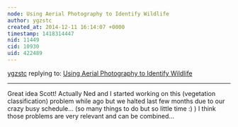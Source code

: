 ```yaml
---
node: Using Aerial Photography to Identify Wildlife
author: ygzstc
created_at: 2014-12-11 16:14:07 +0000
timestamp: 1418314447
nid: 11449
cid: 10930
uid: 422489
---
```




[ygzstc](../profile/ygzstc) replying to: [Using Aerial Photography to Identify Wildlife](../notes/eustatic/12-11-2014/using-aerial-photography-to-identify-wildlife)

----
Great idea Scott! Actually Ned and I started working on this (vegetation classification) problem while ago but we halted last few months due to our crazy busy schedule... (so many things to do but so little time :) ) I think those problems are very relevant and can be combined...